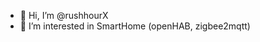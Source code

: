 - 👋 Hi, I’m @rushhourX
- 👀 I’m interested in SmartHome (openHAB, zigbee2mqtt)

<!---
rushhourX/rushhourX is a ✨ special ✨ repository because its `README.md` (this file) appears on your GitHub profile.
You can click the Preview link to take a look at your changes.
--->
